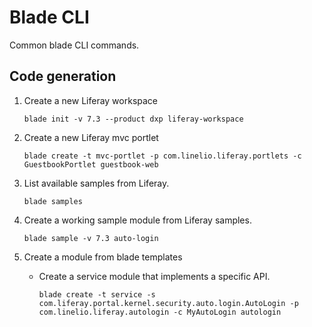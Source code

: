# Blade CLI

Common blade CLI commands.

## Code generation

1. Create a new Liferay workspace
    ```
    blade init -v 7.3 --product dxp liferay-workspace
    ```

2. Create a new Liferay mvc portlet
    ```
    blade create -t mvc-portlet -p com.linelio.liferay.portlets -c GuestbookPortlet guestbook-web
    ```

3. List available samples from Liferay.
    ```
    blade samples
    ```

4. Create a working sample module from Liferay samples.
    ```
    blade sample -v 7.3 auto-login
    ```
    
5. Create a module from blade templates
    - Create a service module that implements a specific API. 
        ```
        blade create -t service -s com.liferay.portal.kernel.security.auto.login.AutoLogin -p com.linelio.liferay.autologin -c MyAutoLogin autologin
        ```
